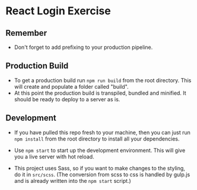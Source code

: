 # React Login Exercise

## Remember

* Don't forget to add prefixing to your production pipeline. 


## Production Build

* To get a production build run `npm run build` from the root directory. This will create and populate a folder called "build". 
* At this point the production build is transpiled, bundled and minified. It should be ready to deploy to a server as is. 


## Development

* If you have pulled this repo fresh to your machine, then you can just run `npm install` from the root directory to install all your dependencies. 

* Use `npm start` to start up the development environment. This will give you a live server with hot reload.

* This project uses Sass, so if you want to make changes to the styling, do it in `src/scss`. (The conversion from scss to css is handled by gulp.js and is already written into the `npm start` script.)